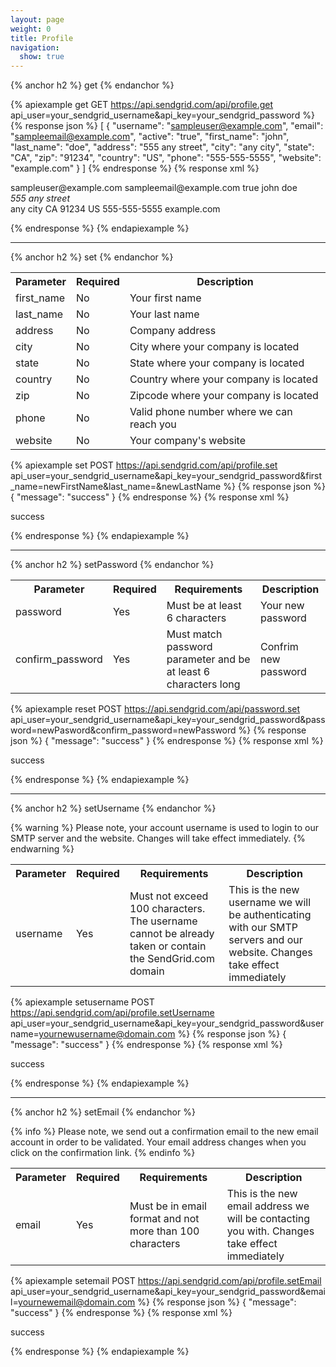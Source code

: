 ```yaml
---
layout: page
weight: 0
title: Profile
navigation:
  show: true
---
```


{% anchor h2 %}
get 
{% endanchor %}

{% apiexample get GET https://api.sendgrid.com/api/profile.get api_user=your_sendgrid_username&api_key=your_sendgrid_password %}
  {% response json %}
[
  {
    "username": "sampleuser@example.com",
    "email": "sampleemail@example.com",
    "active": "true",
    "first_name": "john",
    "last_name": "doe",
    "address": "555 any street",
    "city": "any city",
    "state": "CA",
    "zip": "91234",
    "country": "US",
    "phone": "555-555-5555",
    "website": "example.com"
  }
]
{% endresponse %}
  {% response xml %}
<?xml version="1.0" encoding="ISO-8859-1"?>

<users>
   <user>
      <username>sampleuser@example.com</username>
      <email>sampleemail@example.com</email>
      <active>true</active>
      <first_name>john</first_name>
      <last_name>doe</last_name>
      <address markdown="1">
555 any street
</address>
      <city>any city</city>
      <state>CA</state>
      <zip>91234</zip>
      <country>US</country>
      <phone>555-555-5555</phone>
      <website>example.com</website>
   </user>
</users>

  {% endresponse %}
{% endapiexample %}

* * * * *


{% anchor h2 %}
set 
{% endanchor %}
<table class="table table-bordered table-striped">
   <tbody>
      <tr>
         <th>Parameter</th>
         <th>Required</th>
         <th>Description</th>
      </tr>
      <tr>
         <td>first_name</td>
         <td>No</td>
         <td>Your first name</td>
      </tr>
      <tr>
         <td>last_name</td>
         <td>No</td>
         <td>Your last name</td>
      </tr>
      <tr>
         <td>address</td>
         <td>No</td>
         <td>Company address</td>
      </tr>
      <tr>
         <td>city</td>
         <td>No</td>
         <td>City where your company is located</td>
      </tr>
      <tr>
         <td>state</td>
         <td>No</td>
         <td>State where your company is located</td>
      </tr>
      <tr>
         <td>country</td>
         <td>No</td>
         <td>Country where your company is located</td>
      </tr>
      <tr>
         <td>zip</td>
         <td>No</td>
         <td>Zipcode where your company is located</td>
      </tr>
      <tr>
         <td>phone</td>
         <td>No</td>
         <td>Valid phone number where we can reach you</td>
      </tr>
      <tr>
         <td>website</td>
         <td>No</td>
         <td>Your company's website</td>
      </tr>
   </tbody>
</table>


{% apiexample set POST https://api.sendgrid.com/api/profile.set api_user=your_sendgrid_username&api_key=your_sendgrid_password&first_name=newFirstName&last_name=&newLastName %}
  {% response json %}
{
  "message": "success"
}
{% endresponse %}
  {% response xml %}
<?xml version="1.0" encoding="ISO-8859-1"?>

<result>
   <message>success</message>
</result>

  {% endresponse %}
{% endapiexample %}

* * * * *


{% anchor h2 %}
setPassword 
{% endanchor %}
<table class="table table-bordered table-striped">
   <tbody>
      <tr>
         <th>Parameter</th>
         <th>Required</th>
         <th>Requirements</th>
         <th>Description</th>
      </tr>
      <tr>
         <td>password</td>
         <td>Yes</td>
         <td>Must be at least 6 characters</td>
         <td>Your new password</td>
      </tr>
      <tr>
         <td>confirm_password</td>
         <td>Yes</td>
         <td>Must match password parameter and be at least 6 characters long</td>
         <td>Confrim new password</td>
      </tr>
   </tbody>
</table>


{% apiexample reset POST https://api.sendgrid.com/api/password.set api_user=your_sendgrid_username&api_key=your_sendgrid_password&password=newPasword&confirm_password=newPassword %}
  {% response json %}
{
  "message": "success"
}
{% endresponse %}
  {% response xml %}
<?xml version="1.0" encoding="ISO-8859-1"?>

<result>
   <message>success</message>
</result>

  {% endresponse %}
{% endapiexample %}

* * * * *


{% anchor h2 %}
setUsername 
{% endanchor %}

{% warning %}
Please note, your account username is used to login to our SMTP server and the website. Changes will take effect immediately. 
{% endwarning %}
<table class="table table-bordered table-striped">
   <tbody>
      <tr>
         <th>Parameter</th>
         <th>Required</th>
         <th>Requirements</th>
         <th>Description</th>
      </tr>
      <tr>
         <td>username</td>
         <td>Yes</td>
         <td>Must not exceed 100 characters. The username cannot be already taken or contain the SendGrid.com domain</td>
         <td>This is the new username we will be authenticating with our SMTP servers and our website. Changes take effect immediately</td>
      </tr>
   </tbody>
</table>


{% apiexample setusername POST https://api.sendgrid.com/api/profile.setUsername api_user=your_sendgrid_username&api_key=your_sendgrid_password&username=yournewusername@domain.com %}
  {% response json %}
{
  "message": "success"
}
{% endresponse %}
  {% response xml %}
<?xml version="1.0" encoding="ISO-8859-1"?>

<result>
   <message>success</message>
</result>

  {% endresponse %}
{% endapiexample %}

* * * * *


{% anchor h2 %}
setEmail 
{% endanchor %}

{% info %}
Please note, we send out a confirmation email to the new email account in order to be validated. Your email address changes when you click on the confirmation link. 
{% endinfo %}
<table class="table table-bordered table-striped">
   <tbody>
      <tr>
         <th>Parameter</th>
         <th>Required</th>
         <th>Requirements</th>
         <th>Description</th>
      </tr>
      <tr>
         <td>email</td>
         <td>Yes</td>
         <td>Must be in email format and not more than 100 characters</td>
         <td>This is the new email address we will be contacting you with. Changes take effect immediately</td>
      </tr>
   </tbody>
</table>


{% apiexample setemail POST https://api.sendgrid.com/api/profile.setEmail api_user=your_sendgrid_username&api_key=your_sendgrid_password&email=yournewemail@domain.com %}
  {% response json %}
{
  "message": "success"
}
{% endresponse %}
  {% response xml %}
<?xml version="1.0" encoding="ISO-8859-1"?>

<result>
   <message>success</message>
</result>

  {% endresponse %}
{% endapiexample %}

